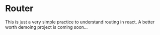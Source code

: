# Router

This is just a very simple practice to understand routing in react. A better worth demoing project is coming soon...